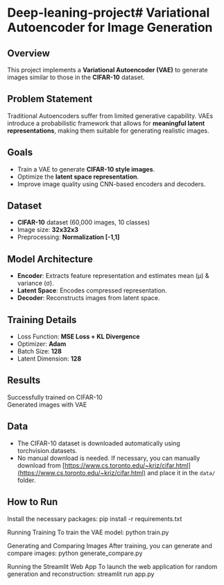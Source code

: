 # Deep-leaning-project# Variational Autoencoder for Image Generation

## Overview
This project implements a **Variational Autoencoder (VAE)** to generate images similar to those in the **CIFAR-10** dataset.

## Problem Statement
Traditional Autoencoders suffer from limited generative capability. VAEs introduce a probabilistic framework that allows for **meaningful latent representations**, making them suitable for generating realistic images.

## Goals
- Train a VAE to generate **CIFAR-10 style images**.
- Optimize the **latent space representation**.
- Improve image quality using CNN-based encoders and decoders.

## Dataset
- **CIFAR-10** dataset (60,000 images, 10 classes)
- Image size: **32x32x3**
- Preprocessing: **Normalization [-1,1]**

## Model Architecture
- **Encoder**: Extracts feature representation and estimates mean (μ) & variance (σ).
- **Latent Space**: Encodes compressed representation.
- **Decoder**: Reconstructs images from latent space.

## Training Details
- Loss Function: **MSE Loss + KL Divergence**
- Optimizer: **Adam**
- Batch Size: **128**
- Latent Dimension: **128**

## Results
 Successfully trained on CIFAR-10  
 Generated images with VAE  
 ## Data
- The CIFAR-10 dataset is downloaded automatically using torchvision.datasets.
- No manual download is needed. If necessary, you can manually download from [https://www.cs.toronto.edu/~kriz/cifar.html](https://www.cs.toronto.edu/~kriz/cifar.html) and place it in the `data/` folder.

## How to Run

Install the necessary packages:
pip install -r requirements.txt

Running Training
To train the VAE model:
python train.py

Generating and Comparing Images
After training, you can generate and compare images:
python generate_compare.py

Running the Streamlit Web App
To launch the web application for random generation and reconstruction:
streamlit run app.py



